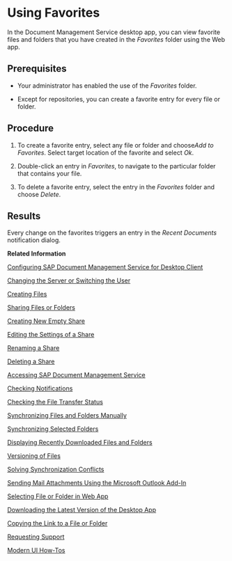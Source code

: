 <!-- loiofeb23bca78c04f4494861b9347423d9d -->

# Using Favorites

In the Document Management Service desktop app, you can view favorite files and folders that you have created in the *Favorites* folder using the Web app.



## Prerequisites

-   Your administrator has enabled the use of the *Favorites* folder.

-   Except for repositories, you can create a favorite entry for every file or folder.



## Procedure

1.  To create a favorite entry, select any file or folder and choose*Add to Favorites*. Select target location of the favorite and select *Ok*.

2.  Double-click an entry in *Favorites*, to navigate to the particular folder that contains your file.

3.  To delete a favorite entry, select the entry in the *Favorites* folder and choose *Delete*.




<a name="loiofeb23bca78c04f4494861b9347423d9d__result_bzs_wtc_n1b"/>

## Results

Every change on the favorites triggers an entry in the *Recent Documents* notification dialog.

**Related Information**  


[Configuring SAP Document Management Service for Desktop Client](configuring-sap-document-management-service-for-desktop-client-585d79d.md "The SAP Document Management Service desktop app is delivered with a default configuration, which you can adjust using the settings described below.")

[Changing the Server or Switching the User](changing-the-server-or-switching-the-user-ad29610.md "You either use oAuth or user name and password plus the Remember Password setting to log on to your desktop app. To use a different logon mode or to log on with another oAuth user, you unlink your account.")

[Creating Files](creating-files-ab3b9b8.md "To synchronize files using the Document Management Service desktop app, store these files in your root folder.")

[Sharing Files or Folders](sharing-files-or-folders-452f0e1.md "You can share files or folders using the context menu of Document Management Service.")

[Creating New Empty Share](creating-new-empty-share-63606a2.md "You can create a new share directly in the desktop app.")

[Editing the Settings of a Share](editing-the-settings-of-a-share-6406d16.md "You can edit the settings of a share starting in the desktop application, which then opens the Web application.")

[Renaming a Share](renaming-a-share-fa5bc9d.md "You can rename a share using the Document Management Service context menu in your Explorer (Windows) or in Finder (Mac)..")

[Deleting a Share](deleting-a-share-c4d2860.md "You can delete a share directly in the desktop app.")

[Accessing SAP Document Management Service](accessing-sap-document-management-service-af38bd8.md "The SAP Document Management Service tray icon is your central access point for the desktop app, for example, to open files and folders, the settings page, and the notifications page.")

[Checking Notifications](checking-notifications-0c0b57c.md "The desktop app displays notification popups, for example, if it recognizes synchronization or naming conflicts.")

[Checking the File Transfer Status](checking-the-file-transfer-status-0f0d9e8.md "")

[Synchronizing Files and Folders Manually](synchronizing-files-and-folders-manually-68edf8f.md "The files and folders in your local Document Management Service folder are periodically synchronized with the server, based on the settings you've made.")

[Synchronizing Selected Folders](synchronizing-selected-folders-23bbcdb.md "In the Document Management Service desktop app, you can define which folders are periodically synchronized to your local desktop app.")

[Displaying Recently Downloaded Files and Folders](displaying-recently-downloaded-files-and-folders-a28fbcb.md "After you have uploaded or deleted files in the Web or mobile apps of Document Management Service, you can view these changes as a list in the desktop app.")

[Versioning of Files](versioning-of-files-b22e616.md "The Document Management Service Desktop app enables you to create new versions of a file, and edit latest version of the file. Versioning in Document Management Service is also helpful for teamwork, where you're collaborating with colleagues on projects and the content goes through several iterations of improvement and review. This way, you can track the file history and the development of the final version.")

[Solving Synchronization Conflicts](solving-synchronization-conflicts-eb04b7b.md "The Document Management Service desktop app recognizes if two files are in conflict and displays a notification.")

[Sending Mail Attachments Using the Microsoft Outlook Add-In](sending-mail-attachments-using-the-microsoft-outlook-add-in-a5f77e4.md "Document Management Service offers a Microsoft Outlook add-in that can automatically create a share, include a link to the share in your mail or meeting request, and store the files you want to attach to your mail or meeting request in this share. In this way, you can attach files that exceed your allowed mail attachment size limit.")

[Selecting File or Folder in Web App](selecting-file-or-folder-in-web-app-ccc68dc.md "You can use your Document Management Service desktop app to display any item from the Document Management Service folder in the Web app.")

[Downloading the Latest Version of the Desktop App](downloading-the-latest-version-of-the-desktop-app-7c849bd.md "You can easily access the download location that your administrator has preconfigured for the Document Management Service desktop app.")

[Copying the Link to a File or Folder](copying-the-link-to-a-file-or-folder-3d28fed.md "You can copy the link to any file or folder of your Document Management Service desktop app to the clipboard of your device.")

[Requesting Support](requesting-support-2fba81d.md "You can create an incident to the team responsible for advice on the desktop app.")

[Modern UI How-Tos](modern-ui-how-tos-fe00e02.md "The following sections introduce the features of the Document Management Service Modern UI.")

